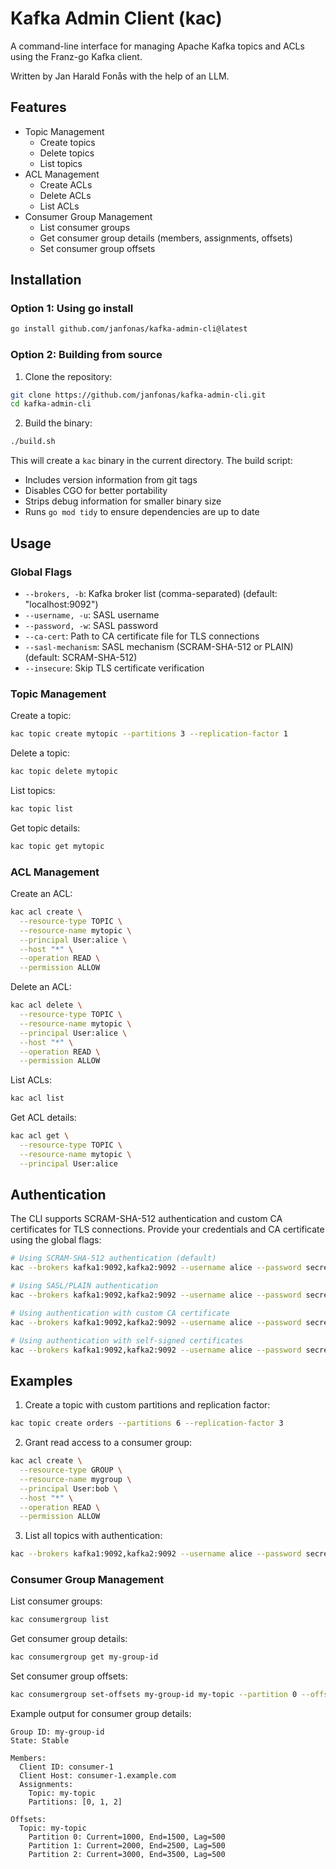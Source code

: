 # Kafka Admin Client (kac)

A command-line interface for managing Apache Kafka topics and ACLs using the Franz-go Kafka client.

Written by Jan Harald Fonås with the help of an LLM.

## Features

- Topic Management
  - Create topics
  - Delete topics
  - List topics
- ACL Management
  - Create ACLs
  - Delete ACLs
  - List ACLs
- Consumer Group Management
  - List consumer groups
  - Get consumer group details (members, assignments, offsets)
  - Set consumer group offsets

## Installation

### Option 1: Using go install

```bash
go install github.com/janfonas/kafka-admin-cli@latest
```

### Option 2: Building from source

1. Clone the repository:
```bash
git clone https://github.com/janfonas/kafka-admin-cli.git
cd kafka-admin-cli
```

2. Build the binary:
```bash
./build.sh
```

This will create a `kac` binary in the current directory. The build script:
- Includes version information from git tags
- Disables CGO for better portability
- Strips debug information for smaller binary size
- Runs `go mod tidy` to ensure dependencies are up to date

## Usage

### Global Flags

- `--brokers, -b`: Kafka broker list (comma-separated) (default: "localhost:9092")
- `--username, -u`: SASL username
- `--password, -w`: SASL password
- `--ca-cert`: Path to CA certificate file for TLS connections
- `--sasl-mechanism`: SASL mechanism (SCRAM-SHA-512 or PLAIN) (default: SCRAM-SHA-512)
- `--insecure`: Skip TLS certificate verification

### Topic Management

Create a topic:
```bash
kac topic create mytopic --partitions 3 --replication-factor 1
```

Delete a topic:
```bash
kac topic delete mytopic
```

List topics:
```bash
kac topic list
```

Get topic details:
```bash
kac topic get mytopic
```

### ACL Management

Create an ACL:
```bash
kac acl create \
  --resource-type TOPIC \
  --resource-name mytopic \
  --principal User:alice \
  --host "*" \
  --operation READ \
  --permission ALLOW
```

Delete an ACL:
```bash
kac acl delete \
  --resource-type TOPIC \
  --resource-name mytopic \
  --principal User:alice \
  --host "*" \
  --operation READ \
  --permission ALLOW
```

List ACLs:
```bash
kac acl list
```

Get ACL details:
```bash
kac acl get \
  --resource-type TOPIC \
  --resource-name mytopic \
  --principal User:alice
```

## Authentication

The CLI supports SCRAM-SHA-512 authentication and custom CA certificates for TLS connections. Provide your credentials and CA certificate using the global flags:

```bash
# Using SCRAM-SHA-512 authentication (default)
kac --brokers kafka1:9092,kafka2:9092 --username alice --password secret topic list

# Using SASL/PLAIN authentication
kac --brokers kafka1:9092,kafka2:9092 --username alice --password secret --sasl-mechanism PLAIN topic list

# Using authentication with custom CA certificate
kac --brokers kafka1:9092,kafka2:9092 --username alice --password secret --sasl-mechanism PLAIN --ca-cert /path/to/ca.crt topic list

# Using authentication with self-signed certificates
kac --brokers kafka1:9092,kafka2:9092 --username alice --password secret --insecure topic list
```

## Examples

1. Create a topic with custom partitions and replication factor:
```bash
kac topic create orders --partitions 6 --replication-factor 3
```

2. Grant read access to a consumer group:
```bash
kac acl create \
  --resource-type GROUP \
  --resource-name mygroup \
  --principal User:bob \
  --host "*" \
  --operation READ \
  --permission ALLOW
```

3. List all topics with authentication:
```bash
kac --brokers kafka1:9092,kafka2:9092 --username alice --password secret topic list
```

### Consumer Group Management

List consumer groups:
```bash
kac consumergroup list
```

Get consumer group details:
```bash
kac consumergroup get my-group-id
```

Set consumer group offsets:
```bash
kac consumergroup set-offsets my-group-id my-topic --partition 0 --offset 1000
```

Example output for consumer group details:
```
Group ID: my-group-id
State: Stable

Members:
  Client ID: consumer-1
  Client Host: consumer-1.example.com
  Assignments:
    Topic: my-topic
    Partitions: [0, 1, 2]

Offsets:
  Topic: my-topic
    Partition 0: Current=1000, End=1500, Lag=500
    Partition 1: Current=2000, End=2500, Lag=500
    Partition 2: Current=3000, End=3500, Lag=500
